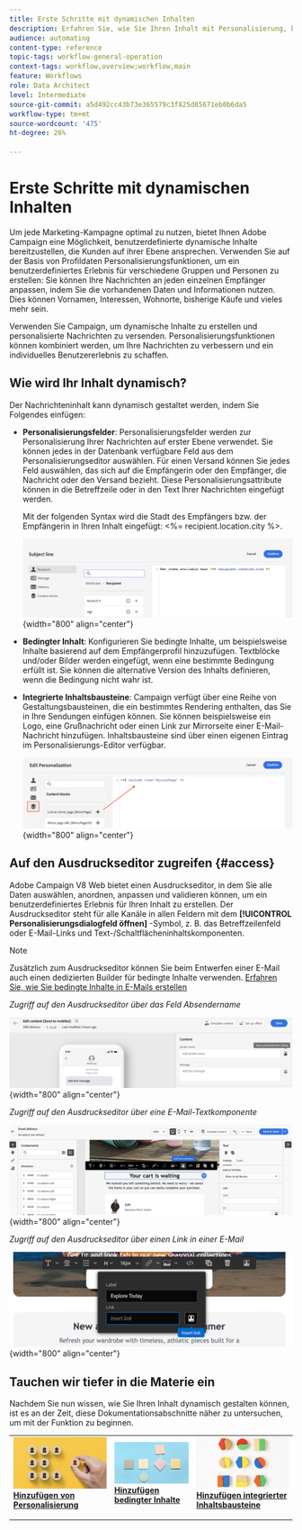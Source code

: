 ```yaml
---
title: Erste Schritte mit dynamischen Inhalten
description: Erfahren Sie, wie Sie Ihren Inhalt mit Personalisierung, bedingtem Inhalt und integrierten Inhaltsbausteinen dynamisch gestalten können.
audience: automating
content-type: reference
topic-tags: workflow-general-operation
context-tags: workflow,overview;workflow,main
feature: Workflows
role: Data Architect
level: Intermediate
source-git-commit: a5d492cc43b73e365579c3f825d85671eb0b6da5
workflow-type: tm+mt
source-wordcount: '475'
ht-degree: 26%

---
```



# Erste Schritte mit dynamischen Inhalten

Um jede Marketing-Kampagne optimal zu nutzen, bietet Ihnen Adobe Campaign eine Möglichkeit, benutzerdefinierte dynamische Inhalte bereitzustellen, die Kunden auf ihrer Ebene ansprechen. Verwenden Sie auf der Basis von Profildaten Personalisierungsfunktionen, um ein benutzerdefiniertes Erlebnis für verschiedene Gruppen und Personen zu erstellen: Sie können Ihre Nachrichten an jeden einzelnen Empfänger anpassen, indem Sie die vorhandenen Daten und Informationen nutzen. Dies können Vornamen, Interessen, Wohnorte, bisherige Käufe und vieles mehr sein.

Verwenden Sie Campaign, um dynamische Inhalte zu erstellen und personalisierte Nachrichten zu versenden. Personalisierungsfunktionen können kombiniert werden, um Ihre Nachrichten zu verbessern und ein individuelles Benutzererlebnis zu schaffen.

## Wie wird Ihr Inhalt dynamisch?

Der Nachrichteninhalt kann dynamisch gestaltet werden, indem Sie Folgendes einfügen:

* **Personalisierungsfelder**: Personalisierungsfelder werden zur Personalisierung Ihrer Nachrichten auf erster Ebene verwendet. Sie können jedes in der Datenbank verfügbare Feld aus dem Personalisierungseditor auswählen. Für einen Versand können Sie jedes Feld auswählen, das sich auf die Empfängerin oder den Empfänger, die Nachricht oder den Versand bezieht. Diese Personalisierungsattribute können in die Betreffzeile oder in den Text Ihrer Nachrichten eingefügt werden.

   Mit der folgenden Syntax wird die Stadt des Empfängers bzw. der Empfängerin in Ihren Inhalt eingefügt: &lt;%= recipient.location.city %>.

   ![](assets/perso-subject-line.png){width="800" align="center"}

* **Bedingter Inhalt**: Konfigurieren Sie bedingte Inhalte, um beispielsweise Inhalte basierend auf dem Empfängerprofil hinzuzufügen. Textblöcke und/oder Bilder werden eingefügt, wenn eine bestimmte Bedingung erfüllt ist. Sie können die alternative Version des Inhalts definieren, wenn die Bedingung nicht wahr ist.

* **Integrierte Inhaltsbausteine**: Campaign verfügt über eine Reihe von Gestaltungsbausteinen, die ein bestimmtes Rendering enthalten, das Sie in Ihre Sendungen einfügen können. Sie können beispielsweise ein Logo, eine Grußnachricht oder einen Link zur Mirrorseite einer E-Mail-Nachricht hinzufügen. Inhaltsbausteine sind über einen eigenen Eintrag im Personalisierungs-Editor verfügbar.

   ![](assets/perso-content-blocks.png){width="800" align="center"}

## Auf den Ausdruckseditor zugreifen {#access}

Adobe Campaign V8 Web bietet einen Ausdruckseditor, in dem Sie alle Daten auswählen, anordnen, anpassen und validieren können, um ein benutzerdefiniertes Erlebnis für Ihren Inhalt zu erstellen. Der Ausdruckseditor steht für alle Kanäle in allen Feldern mit dem **[!UICONTROL Personalisierungsdialogfeld öffnen]** -Symbol, z. B. das Betreffzeilenfeld oder E-Mail-Links und Text-/Schaltflächeninhaltskomponenten.

>[!NOTE]
>
>Zusätzlich zum Ausdruckseditor können Sie beim Entwerfen einer E-Mail auch einen dedizierten Builder für bedingte Inhalte verwenden. [Erfahren Sie, wie Sie bedingte Inhalte in E-Mails erstellen](conditions.md)

*Zugriff auf den Ausdruckseditor über das Feld Absendername*

![](assets/expression-editor-access.png){width="800" align="center"}

*Zugriff auf den Ausdruckseditor über eine E-Mail-Textkomponente*

![](assets/expression-editor-access-email.png){width="800" align="center"}

*Zugriff auf den Ausdruckseditor über einen Link in einer E-Mail*

![](assets/perso-link-insert-icon.png){width="800" align="center"}


## Tauchen wir tiefer in die Materie ein

Nachdem Sie nun wissen, wie Sie Ihren Inhalt dynamisch gestalten können, ist es an der Zeit, diese Dokumentationsabschnitte näher zu untersuchen, um mit der Funktion zu beginnen.

<table style="table-layout:fixed"><tr style="border: 0;">
<td>
<a href="personalize.md">
<img alt="Personalisieren von Inhalten" src="assets/do-not-localize/dynamic-personalization.jpg">
</a>
<div>
<a href="personalize.md"><strong>Hinzufügen von Personalisierung</strong></a>
</div>
<p>
</td>
<td>
<a href="conditions.md">
<img alt="Lead" src="assets/do-not-localize/dynamic-conditional.jpg">
</a>
<div><a href="conditions.md"><strong>Hinzufügen bedingter Inhalte</strong>
</div>
<p>
</td>
<td>
<a href="content-blocks.md">
<img alt="Gelegentlich" src="assets/do-not-localize/dynamic-content-blocks.jpg">
</a>
<div>
<a href="content-blocks.md"><strong>Hinzufügen integrierter Inhaltsbausteine</strong></a>
</div>
<p></td>
</tr></table>
